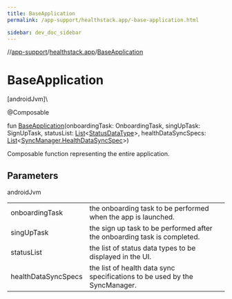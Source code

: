 ```yaml
---
title: BaseApplication
permalink: /app-support/healthstack.app/-base-application.html

sidebar: dev_doc_sidebar
---
```

//[app-support](../../app-support.html)/[healthstack.app](index.html)/[BaseApplication](-base-application.html)



# BaseApplication



[androidJvm]\




@Composable



fun [BaseApplication](-base-application.html)(onboardingTask: OnboardingTask, singUpTask: SignUpTask, statusList: [List](https://kotlinlang.org/api/latest/jvm/stdlib/kotlin.collections/-list/index.html)&lt;[StatusDataType](../healthstack.app.status/-status-data-type/index.html)&gt;, healthDataSyncSpecs: [List](https://kotlinlang.org/api/latest/jvm/stdlib/kotlin.collections/-list/index.html)&lt;[SyncManager.HealthDataSyncSpec](../healthstack.app.sync/-sync-manager/-health-data-sync-spec/index.html)&gt;)



Composable function representing the entire application.



## Parameters


androidJvm

| | |
|---|---|
| onboardingTask | the onboarding task to be performed when the app is launched. |
| singUpTask | the sign up task to be performed after the onboarding task is completed. |
| statusList | the list of status data types to be displayed in the UI. |
| healthDataSyncSpecs | the list of health data sync specifications to be used by the SyncManager. |




